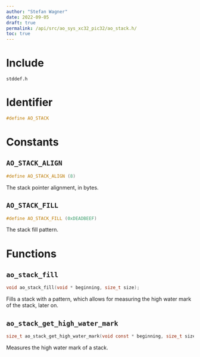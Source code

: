 ```yaml
---
author: "Stefan Wagner"
date: 2022-09-05
draft: true
permalink: /api/src/ao_sys_xc32_pic32/ao_stack.h/
toc: true
---
```


# Include

`stddef.h`

# Identifier

```c
#define AO_STACK
```

# Constants

## `AO_STACK_ALIGN`

```c
#define AO_STACK_ALIGN (8)
```

The stack pointer alignment, in bytes.

## `AO_STACK_FILL`

```c
#define AO_STACK_FILL (0xDEADBEEF)
```

The stack fill pattern.

# Functions

## `ao_stack_fill`

```c
void ao_stack_fill(void * beginning, size_t size);
```

Fills a stack with a pattern, which allows for measuring the high water mark of the stack, later on.

## `ao_stack_get_high_water_mark`

```c
size_t ao_stack_get_high_water_mark(void const * beginning, size_t size);
```

Measures the high water mark of a stack.
